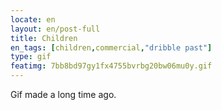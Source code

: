 ```yaml
---
locate: en
layout: en/post-full
title: Children
en_tags: [children,commercial,"dribble past"]
type: gif
featimg: 7bb8bd97gy1fx4755bvrbg20bw06mu0y.gif
---
```


Gif made a long time ago.